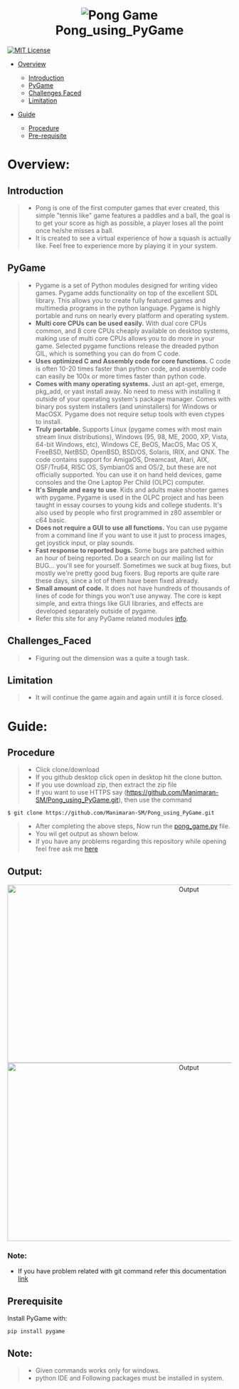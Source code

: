 <h1 align="center">
  <img src="https://images-na.ssl-images-amazon.com/images/I/31jcGTByM7L._SY355_.png" alt="Pong Game"><br>
  Pong_using_PyGame
</h1>

[![MIT License](https://img.shields.io/badge/license-MIT-blue.svg?style=flat)](https://github.com/Manimaran-SM/Pong_using_PyGame/blob/master/LICENSE)

* [Overview](#Overview)
   * [Introduction](#Introduction)
   * [PyGame](#PyGame)
   * [Challenges Faced](#Challenges_Faced)
   * [Limitation](#Limitation)
   
* [Guide](#Guide)
  * [Procedure](#Procedure)
  * [Pre-requisite](#Prerequisite)


# Overview:
## Introduction
>* Pong is one of the first computer games that ever created, this simple "tennis like" game features a paddles and a ball, 
the goal is to get your score as high as possible, a player loses all the point once he/she misses a ball.
>* It is created to see a virtual experience of how a squash is actually like. Feel free to experience more by playing it 
in your system.


## PyGame
>* Pygame is a set of Python modules designed for writing video games. Pygame adds functionality on top of the excellent SDL library. This allows you to create fully featured games and multimedia programs in the python language.
Pygame is highly portable and runs on nearly every platform and operating system.
>* <b>Multi core CPUs can be used easily.</b> With dual core CPUs common, and 8 core CPUs cheaply available on desktop systems, making use of multi core CPUs allows you to do more in your game. Selected pygame functions release the dreaded python GIL, which is something you can do from C code.
>* <b>Uses optimized C and Assembly code for core functions.</b> C code is often 10-20 times faster than python code, and assembly code can easily be 100x or more times faster than python code.
>* <b>Comes with many operating systems.</b> Just an apt-get, emerge, pkg_add, or yast install away. No need to mess with installing it outside of your operating system's package manager. Comes with binary pos system installers (and uninstallers) for Windows or MacOSX. Pygame does not require setup tools with even ctypes to install.
>* <b>Truly portable.</b> Supports Linux (pygame comes with most main stream linux distributions), Windows (95, 98, ME, 2000, XP, Vista, 64-bit Windows, etc), Windows CE, BeOS, MacOS, Mac OS X, FreeBSD, NetBSD, OpenBSD, BSD/OS, Solaris, IRIX, and QNX. The code contains support for AmigaOS, Dreamcast, Atari, AIX, OSF/Tru64, RISC OS, SymbianOS and OS/2, but these are not officially supported. You can use it on hand held devices, game consoles and the One Laptop Per Child (OLPC) computer.
>* <b>It's Simple and easy to use</b>. Kids and adults make shooter games with pygame. Pygame is used in the OLPC project and has been taught in essay courses to young kids and college students. It's also used by people who first programmed in z80 assembler or c64 basic.
>* <b>Does not require a GUI to use all functions.</b> You can use pygame from a command line if you want to use it just to process images, get joystick input, or play sounds.
>* <b>Fast response to reported bugs.</b> Some bugs are patched within an hour of being reported. Do a search on our mailing list for BUG... you'll see for yourself. Sometimes we suck at bug fixes, but mostly we're pretty good bug fixers. Bug reports are quite rare these days, since a lot of them have been fixed already.
>* <b>Small amount of code.</b> It does not have hundreds of thousands of lines of code for things you won't use anyway. The core is kept simple, and extra things like GUI libraries, and effects are developed separately outside of pygame.
>* Refer this site for any PyGame related modules [info](https://devdocs.io/pygame/).

## Challenges_Faced
>* Figuring out the dimension was a quite a tough task. 

## Limitation
>* It will continue the game again and again untill it is force closed.

# Guide:
## Procedure
>* Click clone/download
>* If you github desktop click open in desktop hit the clone button. 
>* If you use download zip, then extract the zip file  
>* If you want to use HTTPS say (https://github.com/Manimaran-SM/Pong_using_PyGame.git), then use the command
``` 
$ git clone https://github.com/Manimaran-SM/Pong_using_PyGame.git
```
>* After completing the above steps, Now run the [pong_game.py](https://github.com/Manimaran-SM/Pong_using_PyGame/blob/master/pong.py) file. 
>* You wil get output as shown below.
>* If you have any problems regarding this repository while opening feel free ask me [here](https://github.com/Manimaran-SM/Pong_using_PyGame/issues/new)

## Output:
<p align="center">
  <img src="https://github.com/Manimaran-SM/Pong_using_PyGame/blob/master/output1.png" height="400" width="800" alt="Output">
  <br>
  <img src="https://github.com/Manimaran-SM/Pong_using_PyGame/blob/master/output.png" height="400" width="800" alt="Output">
</p>

### Note:
* If you have problem related with git command refer this documentation [link](https://git-scm.com/book/en/v2/Git-Basics-Getting-a-Git-Repository)

## Prerequisite
Install PyGame with:

```
pip install pygame
```
## Note:
>* Given commands works only for windows.
>* python IDE and Following packages must be installed in system.
    
